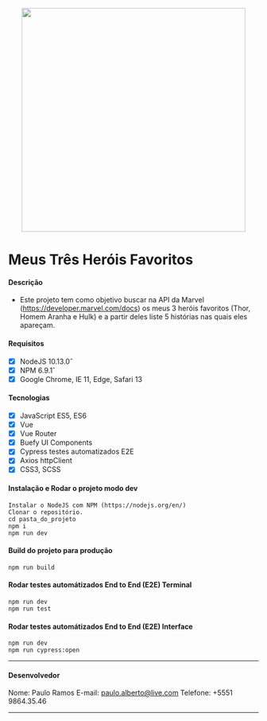 <p align="center">
<img src="http://pluspng.com/img-png/marvel-png-download-1153.png" width="450x">
</p>

# Meus Três Heróis Favoritos

#### Descrição
 - Este projeto tem como objetivo buscar na API da Marvel (https://developer.marvel.com/docs) os meus 3 heróis favoritos (Thor, Homem Aranha e Hulk) e a partir deles liste 5 histórias nas quais eles apareçam.
 
#### Requisitos
- [x] NodeJS 10.13.0ˆ
- [x] NPM 6.9.1ˆ
- [x] Google Chrome, IE 11, Edge, Safari 13

#### Tecnologias
- [x] JavaScript ES5, ES6
- [x] Vue
- [x] Vue Router 
- [x] Buefy UI Components
- [x] Cypress testes automatizados E2E
- [x] Axios httpClient
- [x] CSS3, SCSS

#### Instalação e Rodar o projeto modo dev
	Instalar o NodeJS com NPM (https://nodejs.org/en/)
    Clonar o repositório.
	cd pasta_do_projeto
	npm i
	npm run dev
	
#### Build do projeto para produção
	npm run build
#### Rodar testes automátizados End to End (E2E) Terminal
	npm run dev
	npm run test
	
#### Rodar testes automátizados End to End (E2E) Interface
	npm run dev
	npm run cypress:open
---
#### Desenvolvedor
Nome: Paulo Ramos
E-mail: paulo.alberto@live.com
Telefone: +5551 9864.35.46

---
